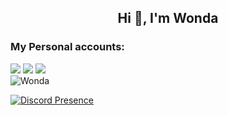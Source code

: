 <h2 align="center">Hi 👋, I'm Wonda</h2>

<h3>My Personal accounts:</h3>
<p align="left">
<a href="https://discord.com/users/389168690899320842" target"blank_"><img src="https://img.shields.io/badge/discord%20-7289DA.svg?&style=for-the-badge&logo=discord&logoColor=white"></a>
</a>
<a href="https://instagram.com/wondabadx" target"blank_"><img src="https://img.shields.io/badge/INSTAGRAM%20-DC3175.svg?&style=for-the-badge&logo=instagram&logoColor=white"></a>
<a href="https://github.com/wonda.js" target"blank_"><img src="https://img.shields.io/badge/GitHub%20-191717.svg?&style=for-the-badge&logo=github&logoColor=white"></a>
</br><img src="https://komarev.com/ghpvc/?username=wondajs&color=dc143c&label=Ziyaretçi&color=6182e1" alt="Wonda"/>


[![Discord Presence](https://lanyard-profile-readme.vercel.app/api/389168690899320842 )](https://discord.com/users/389168690899320842)
</p>
